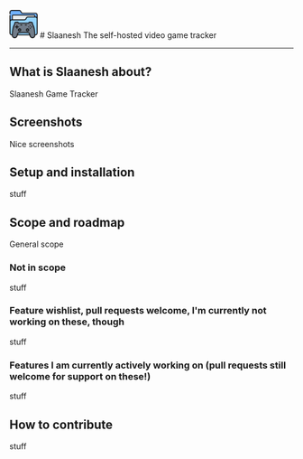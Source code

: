 <img src="/assets/Slaanesh.png" width="auto" height="50"/> # Slaanesh
The self-hosted video game tracker

---

## What is Slaanesh about?
Slaanesh Game Tracker

## Screenshots
Nice screenshots

## Setup and installation
stuff

## Scope and roadmap
General scope

### Not in scope
stuff

### Feature wishlist, pull requests welcome, I'm currently not working on these, though
stuff

### Features I am currently actively working on (pull requests still welcome for support on these!)
stuff

## How to contribute
stuff
